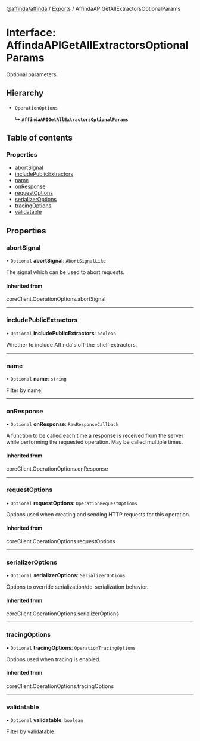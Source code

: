 [@affinda/affinda](../README.md) / [Exports](../modules.md) / AffindaAPIGetAllExtractorsOptionalParams

# Interface: AffindaAPIGetAllExtractorsOptionalParams

Optional parameters.

## Hierarchy

- `OperationOptions`

  ↳ **`AffindaAPIGetAllExtractorsOptionalParams`**

## Table of contents

### Properties

- [abortSignal](AffindaAPIGetAllExtractorsOptionalParams.md#abortsignal)
- [includePublicExtractors](AffindaAPIGetAllExtractorsOptionalParams.md#includepublicextractors)
- [name](AffindaAPIGetAllExtractorsOptionalParams.md#name)
- [onResponse](AffindaAPIGetAllExtractorsOptionalParams.md#onresponse)
- [requestOptions](AffindaAPIGetAllExtractorsOptionalParams.md#requestoptions)
- [serializerOptions](AffindaAPIGetAllExtractorsOptionalParams.md#serializeroptions)
- [tracingOptions](AffindaAPIGetAllExtractorsOptionalParams.md#tracingoptions)
- [validatable](AffindaAPIGetAllExtractorsOptionalParams.md#validatable)

## Properties

### abortSignal

• `Optional` **abortSignal**: `AbortSignalLike`

The signal which can be used to abort requests.

#### Inherited from

coreClient.OperationOptions.abortSignal

___

### includePublicExtractors

• `Optional` **includePublicExtractors**: `boolean`

Whether to include Affinda's off-the-shelf extractors.

___

### name

• `Optional` **name**: `string`

Filter by name.

___

### onResponse

• `Optional` **onResponse**: `RawResponseCallback`

A function to be called each time a response is received from the server
while performing the requested operation.
May be called multiple times.

#### Inherited from

coreClient.OperationOptions.onResponse

___

### requestOptions

• `Optional` **requestOptions**: `OperationRequestOptions`

Options used when creating and sending HTTP requests for this operation.

#### Inherited from

coreClient.OperationOptions.requestOptions

___

### serializerOptions

• `Optional` **serializerOptions**: `SerializerOptions`

Options to override serialization/de-serialization behavior.

#### Inherited from

coreClient.OperationOptions.serializerOptions

___

### tracingOptions

• `Optional` **tracingOptions**: `OperationTracingOptions`

Options used when tracing is enabled.

#### Inherited from

coreClient.OperationOptions.tracingOptions

___

### validatable

• `Optional` **validatable**: `boolean`

Filter by validatable.
